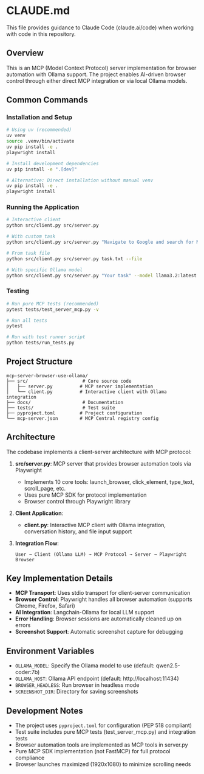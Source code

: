 # CLAUDE.md

This file provides guidance to Claude Code (claude.ai/code) when working with code in this repository.

## Overview

This is an MCP (Model Context Protocol) server implementation for browser automation with Ollama support. The project enables AI-driven browser control through either direct MCP integration or via local Ollama models.

## Common Commands

### Installation and Setup
```bash
# Using uv (recommended)
uv venv
source .venv/bin/activate
uv pip install -e .
playwright install

# Install development dependencies
uv pip install -e ".[dev]"

# Alternative: Direct installation without manual venv
uv pip install -e .
playwright install
```

### Running the Application
```bash
# Interactive client
python src/client.py src/server.py

# With custom task
python src/client.py src/server.py "Navigate to Google and search for MCP"

# From task file
python src/client.py src/server.py task.txt --file

# With specific Ollama model
python src/client.py src/server.py "Your task" --model llama3.2:latest
```

### Testing
```bash
# Run pure MCP tests (recommended)
pytest tests/test_server_mcp.py -v

# Run all tests
pytest

# Run with test runner script
python tests/run_tests.py
```

## Project Structure

```
mcp-server-browser-use-ollama/
├── src/                    # Core source code
│   ├── server.py          # MCP server implementation
│   └── client.py          # Interactive client with Ollama integration
├── docs/                   # Documentation
├── tests/                  # Test suite
├── pyproject.toml         # Project configuration
└── mcp-server.json        # MCP Central registry config
```

## Architecture

The codebase implements a client-server architecture with MCP protocol:

1. **src/server.py**: MCP server that provides browser automation tools via Playwright
   - Implements 10 core tools: launch_browser, click_element, type_text, scroll_page, etc.
   - Uses pure MCP SDK for protocol implementation
   - Browser control through Playwright library

2. **Client Application**:
   - **client.py**: Interactive MCP client with Ollama integration, conversation history, and file input support

3. **Integration Flow**:
   ```
   User → Client (Ollama LLM) → MCP Protocol → Server → Playwright Browser
   ```

## Key Implementation Details

- **MCP Transport**: Uses stdio transport for client-server communication
- **Browser Control**: Playwright handles all browser automation (supports Chrome, Firefox, Safari)
- **AI Integration**: Langchain-Ollama for local LLM support
- **Error Handling**: Browser sessions are automatically cleaned up on errors
- **Screenshot Support**: Automatic screenshot capture for debugging

## Environment Variables

- `OLLAMA_MODEL`: Specify the Ollama model to use (default: qwen2.5-coder:7b)
- `OLLAMA_HOST`: Ollama API endpoint (default: http://localhost:11434)
- `BROWSER_HEADLESS`: Run browser in headless mode
- `SCREENSHOT_DIR`: Directory for saving screenshots

## Development Notes

- The project uses `pyproject.toml` for configuration (PEP 518 compliant)
- Test suite includes pure MCP tests (test_server_mcp.py) and integration tests
- Browser automation tools are implemented as MCP tools in server.py
- Pure MCP SDK implementation (not FastMCP) for full protocol compliance
- Browser launches maximized (1920x1080) to minimize scrolling needs